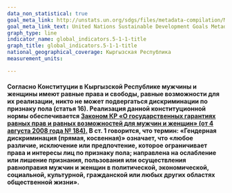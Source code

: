 ```yaml
---
data_non_statistical: true
goal_meta_link: http://unstats.un.org/sdgs/files/metadata-compilation/Metadata-Goal-5.pdf
goal_meta_link_text: United Nations Sustainable Development Goals Metadata (pdf 634kB)
graph_type: line
indicator_name: global_indicators.5-1-1-title
graph_title: global_indicators.5-1-1-title
national_geographical_coverage: Кыргызская Республика
measurement_units: 

---
```

#### Согласно Конституции в Кыргызской Республике мужчины и женщины имеют равные права и свободы, равные возможности для их реализации, никто не может подвергаться дискриминации по признаку пола (статья 16). Реализация данной конституционной нормы обеспечивается [Законом КР «О государственных гарантиях равных прав и равных возможностей для мужчин и женщин» (от 4 августа 2008 года № 184).](http://cbd.minjust.gov.kg/act/view/ru-ru/202398) В ст. 1 говорится, что термин: «Гендерная дискриминация (прямая, косвенная)» означает, что «любое различие, исключение или предпочтение, которое ограничивает права и интересы лиц по признаку пола; направлена на ослабление или лишение признания, пользования или осуществления равноправия мужчин и женщин в политической, экономической, социальной, культурной, гражданской или любых других областях общественной жизни».
